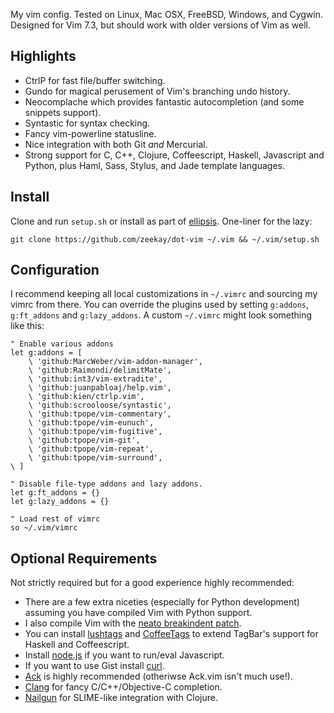 My vim config. Tested on Linux, Mac OSX, FreeBSD, Windows, and Cygwin. Designed for Vim 7.3, but should work with older versions of Vim as well.

Highlights
----------
* CtrlP for fast file/buffer switching.
* Gundo for magical perusement of Vim's branching undo history.
* Neocomplache which provides fantastic autocompletion (and some snippets support).
* Syntastic for syntax checking.
* Fancy vim-powerline statusline.
* Nice integration with both Git *and* Mercurial.
* Strong support for C, C++, Clojure, Coffeescript, Haskell, Javascript and Python, plus Haml, Sass, Stylus, and Jade template languages.

Install
-------
Clone and run `setup.sh` or install as part of [ellipsis](https://github.com/zeekay/ellipsis). One-liner for the lazy:

    git clone https://github.com/zeekay/dot-vim ~/.vim && ~/.vim/setup.sh

Configuration
-------------
I recommend keeping all local customizations in `~/.vimrc` and sourcing my vimrc from there. You can override the plugins used by setting `g:addons`, `g:ft_addons` and `g:lazy_addons`.
A custom `~/.vimrc` might look something like this:

```vimscript
" Enable various addons
let g:addons = [
    \ 'github:MarcWeber/vim-addon-manager',
    \ 'github:Raimondi/delimitMate',
    \ 'github:int3/vim-extradite',
    \ 'github:juanpabloaj/help.vim',
    \ 'github:kien/ctrlp.vim',
    \ 'github:scrooloose/syntastic',
    \ 'github:tpope/vim-commentary',
    \ 'github:tpope/vim-eunuch',
    \ 'github:tpope/vim-fugitive',
    \ 'github:tpope/vim-git',
    \ 'github:tpope/vim-repeat',
    \ 'github:tpope/vim-surround',
\ ]

" Disable file-type addons and lazy addons.
let g:ft_addons = {}
let g:lazy_addons = {}

" Load rest of vimrc
so ~/.vim/vimrc
```

Optional Requirements
---------------------
Not strictly required but for a good experience highly recommended:

* There are a few extra niceties (especially for Python development) assuming you have compiled Vim with Python support.
* I also compile Vim with the [neato breakindent patch](https://retracile.net/wiki/VimBreakIndent]).
* You can install [lushtags](https://github.com/bitc/lushtags) and [CoffeeTags](https://github.com/lukaszkorecki/CoffeeTags) to extend TagBar's support for Haskell and Coffeescript.
* Install [node.js](http://nodejs.org) if you want to run/eval Javascript.
* If you want to use Gist install [curl](http://curl.haxx.se/).
* [Ack](http://betterthangrep.com) is highly recommended (otheriwse Ack.vim isn't much use!).
* [Clang](http://clang.llvm.org) for fancy C/C++/Objective-C completion.
* [Nailgun](https://github.com/ibdknox/lein-nailgun) for SLIME-like integration with Clojure.

